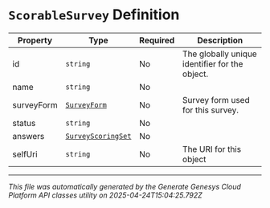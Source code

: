 # `ScorableSurvey` Definition

| Property | Type | Required | Description |
|----------|------|----------|-------------|
| id | `string` | No | The globally unique identifier for the object. |
| name | `string` | No |  |
| surveyForm | [`SurveyForm`](surveyform-definition.md) | No | Survey form used for this survey. |
| status | `string` | No |  |
| answers | [`SurveyScoringSet`](surveyscoringset-definition.md) | No |  |
| selfUri | `string` | No | The URI for this object |

---

*This file was automatically generated by the Generate Genesys Cloud Platform API classes utility on 2025-04-24T15:04:25.792Z*
